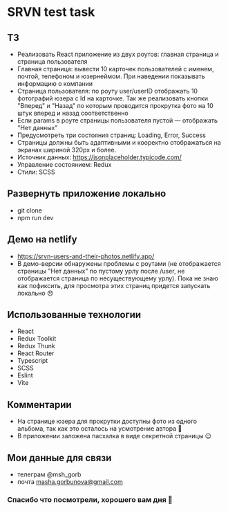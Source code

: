 # SRVN test task

## ТЗ
- Реализовать React приложение из двух роутов: главная страница и страница пользователя
- Главная страница: вывести 10 карточек пользователей с именем, почтой, телефоном и юзернеймом. При наведении показывать информацию о компании
- Страница пользователя: по роуту user/userID отображать 10 фотографий юзера с Id на карточке. Так же реализовать кнопки "Вперед" и "Назад" по которым проводится прокрутка фото на 10 штук вперед и назад соответственно 
- Если params в роуте страницы пользователя пустой — отображать "Нет данных"
- Предусмотреть три состояния страниц: Loading, Error, Success
- Страницы должны быть адаптивными и кооректно отображаться на экранах шириной 320px и более. 
- Источник данных: https://jsonplaceholder.typicode.com/
- Управление состоянием: Redux
- Стили: SCSS

## Развернуть приложение локально
- git clone
- npm run dev
## Демо на netlify
- https://srvn-users-and-their-photos.netlify.app/
- В демо-версии обнаружены проблемы с роутами (не отображается страницы "Нет данных" по пустому урлу после /user, не отображается страница по несуществующему урлу). Пока не знаю как пофиксить, для просмотра этих страниц придется запускать локально 😞

## Использованные технологии
- React
- Redux Toolkit
- Redux Thunk
- React Router 
- Typescript
- SCSS
- Eslint
- Vite

## Комментарии
- На странице юзера для прокрутки доступны фото из одного альбома, так как это осталось на усмотрение автора 🐸
- В приложении заложена пасхалка в виде секретной страницы 😉

## Мои данные для связи
- телеграм @msh_gorb 
- почта masha.gorbunova@gmail.com


### Спасибо что посмотрели, хорошего вам дня 🌿

